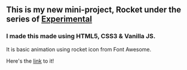 ## This is my new mini-project, Rocket under the series of [Experimental](https://github.com/P4RT33K/Experimental)

### I made this made using HTML5, CSS3 & Vanilla JS.

It is basic animation using rocket icon from Font Awesome.

Here's the [link](https://p4rt33k.github.io/Rocket/home) to it!
